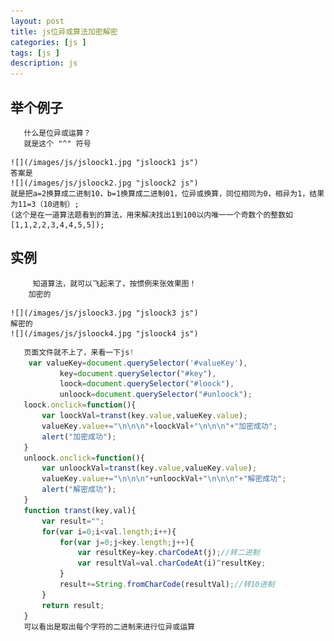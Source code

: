 ```yaml
---
layout: post
title: js位异或算法加密解密
categories: [js ]
tags: [js ]
description: js
---
```


 ## 举个例子
 ```
    什么是位异或运算？
    就是这个 "^" 符号
```
    ![](/images/js/jsloock1.jpg "jsloock1 js")
    答案是
    ![](/images/js/jsloock2.jpg "jsloock2 js")
    就是把a=2换算成二进制10，b=1换算成二进制01，位异或换算，同位相同为0，相异为1，结果为11=3（10进制）;
    (这个是在一道算法题看到的算法，用来解决找出1到100以内唯一一个奇数个的整数如[1,1,2,2,3,4,4,5,5]);
 

 ## 实例
```
     知道算法，就可以飞起来了，按惯例来张效果图！
    加密的
```
    ![](/images/js/jsloock3.jpg "jsloock3 js")
    解密的
    ![](/images/js/jsloock4.jpg "jsloock4 js")

 ```javascript
    页面文件就不上了，来看一下js!
     var valueKey=document.querySelector('#valueKey'),
            key=document.querySelector("#key"),
            loock=document.querySelector("#loock"),
            unloock=document.querySelector("#unloock");
    loock.onclick=function(){
        var loockVal=transt(key.value,valueKey.value);
        valueKey.value+="\n\n\n"+loockVal+"\n\n\n"+"加密成功";
        alert("加密成功");
    }
    unloock.onclick=function(){
        var unloockVal=transt(key.value,valueKey.value);
        valueKey.value+="\n\n\n"+unloockVal+"\n\n\n"+"解密成功";
        alert("解密成功");
    }
    function transt(key,val){
        var result="";
        for(var i=0;i<val.length;i++){
            for(var j=0;j<key.length;j++){
                var resultKey=key.charCodeAt(j);//转二进制
                var resultVal=val.charCodeAt(i)^resultKey;
            }
            result+=String.fromCharCode(resultVal);//转10进制
        }
        return result;
    }
    可以看出是取出每个字符的二进制来进行位异或运算
 ```   
